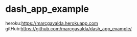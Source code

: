# dash_app_example

heroku:https://marcgavalda.herokuapp.com
gitHub:https://github.com/marcgavalda/dash_app_example/
